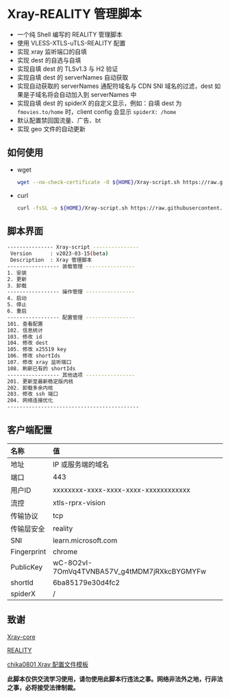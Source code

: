 # Xray-REALITY 管理脚本

* 一个纯 Shell 编写的 REALITY 管理脚本
* 使用 VLESS-XTLS-uTLS-REALITY 配置
* 实现 xray 监听端口的自填
* 实现 dest 的自选与自填
* 实现自填 dest 的 TLSv1.3 与 H2 验证
* 实现自填 dest 的 serverNames 自动获取
* 实现自动获取的 serverNames 通配符域名与 CDN SNI 域名的过滤，dest 如果是子域名将会自动加入到 serverNames 中
* 实现自填 dest 的 spiderX 的自定义显示，例如：自填 dest 为 `fmovies.to/home` 时，client config 会显示 `spiderX: /home`
* 默认配置禁回国流量、广告、bt
* 实现 geo 文件的自动更新

## 如何使用

* wget

  ```sh
  wget --no-check-certificate -O ${HOME}/Xray-script.sh https://raw.githubusercontent.com/zxcvos/Xray-script/main/reality.sh && bash ${HOME}/Xray-script.sh
  ```

* curl

  ```sh
  curl -fsSL -o ${HOME}/Xray-script.sh https://raw.githubusercontent.com/zxcvos/Xray-script/main/reality.sh && bash ${HOME}/Xray-script.sh
  ```

## 脚本界面

```sh
--------------- Xray-script ---------------
 Version      : v2023-03-15(beta)
 Description  : Xray 管理脚本
----------------- 装载管理 ----------------
1. 安装
2. 更新
3. 卸载
----------------- 操作管理 ----------------
4. 启动
5. 停止
6. 重启
----------------- 配置管理 ----------------
101. 查看配置
102. 信息统计
103. 修改 id
104. 修改 dest
105. 修改 x25519 key
106. 修改 shortIds
107. 修改 xray 监听端口
108. 刷新已有的 shortIds
----------------- 其他选项 ----------------
201. 更新至最新稳定版内核
202. 卸载多余内核
203. 修改 ssh 端口
204. 网络连接优化
-------------------------------------------
```

## 客户端配置

| 名称 | 值 |
| :--- | :--- |
| 地址 | IP 或服务端的域名 |
| 端口 | 443 |
| 用户ID | xxxxxxxx-xxxx-xxxx-xxxx-xxxxxxxxxxxx |
| 流控 | xtls-rprx-vision |
| 传输协议 | tcp |
| 传输层安全 | reality |
| SNI | learn.microsoft.com |
| Fingerprint | chrome |
| PublicKey | wC-8O2vI-7OmVq4TVNBA57V_g4tMDM7jRXkcBYGMYFw |
| shortId | 6ba85179e30d4fc2 |
| spiderX | / |

## 致谢

[Xray-core][Xray-core]

[REALITY][REALITY]

[chika0801 Xray 配置文件模板][chika0801-Xray-examples]

[Xray-core]: https://github.com/XTLS/Xray-core (THE NEXT FUTURE)
[REALITY]: https://github.com/XTLS/REALITY (THE NEXT FUTURE)
[chika0801-Xray-examples]: https://github.com/chika0801/Xray-examples (chika0801 Xray 配置文件模板)

**此脚本仅供交流学习使用，请勿使用此脚本行违法之事。网络非法外之地，行非法之事，必将接受法律制裁。**
